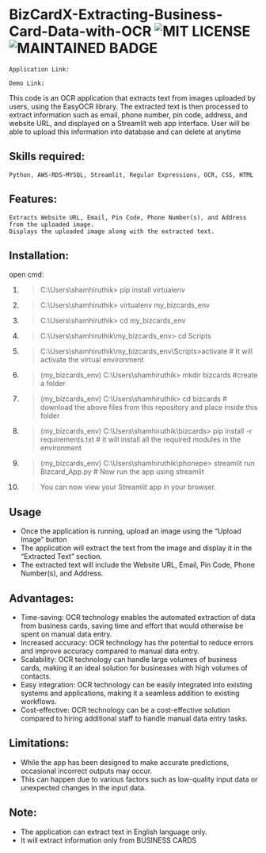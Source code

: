 # BizCardX-Extracting-Business-Card-Data-with-OCR  ![MIT LICENSE](https://badgen.net//badge/license/MIT/green)   ![MAINTAINED BADGE](https://img.shields.io/badge/Maintained%3F-yes-green.svg)

`Application Link:` 

 `Demo Link:` 

This code is an OCR application that extracts text from images uploaded by users, using the EasyOCR library. 
The extracted text is then processed to extract information such as email, phone number, pin code, address, 
and website URL, and displayed on a Streamlit web app interface. User will be able to upload this information into 
database and can delete at anytime

## Skills required:
    
    Python, AWS-RDS-MYSQL, Streamlit, Regular Expressions, OCR, CSS, HTML 

## Features:

    Extracts Website URL, Email, Pin Code, Phone Number(s), and Address from the uploaded image.
    Displays the uploaded image along with the extracted text.
    
## Installation:

  open cmd:
1. > C:\Users\shamhiruthik> pip install virtualenv 
2. > C:\Users\shamhiruthik> virtualenv my_bizcards_env
3. > C:\Users\shamhiruthik> cd my_bizcards_env
4. > C:\Users\shamhiruthik\my_bizcards_env> cd Scripts
5. > C:\Users\shamhiruthik\my_bizcards_env\Scripts>activate                    # It will activate the virtual environment
6. > (my_bizcards_env)  C:\Users\shamhiruthik\> mkdir bizcards           #create a folder 
7. > (my_bizcards_env)  C:\Users\shamhiruthik\> cd bizcards              # download the above files from this repository and place inside this folder
8. > (my_bizcards_env)  C:\Users\shamhiruthik\bizcards> pip install -r requirements.txt       # it will install all the required modules in the environment
9. > (my_bizcards_env)  C:\Users\shamhiruthik\phonepe> streamlit run Bizcard_App.py  # Now run the app using streamlit
10. > You can now view your Streamlit app in your browser.


## Usage
   *  Once the application is running, upload an image using the “Upload Image” button
   * The application will extract the text from the image and display it in the “Extracted Text” section.
   * The extracted text will include the Website URL, Email, Pin Code, Phone Number(s), and Address.

    
## Advantages:
   * Time-saving: OCR technology enables the automated extraction of data from business cards, saving time and effort 
    that would otherwise be spent on manual data entry.
   * Increased accuracy: OCR technology has the potential to reduce errors and improve accuracy compared to manual data entry.
   * Scalability: OCR technology can handle large volumes of business cards, making it an ideal solution for businesses 
    with high volumes of contacts.
   * Easy integration: OCR technology can be easily integrated into existing systems and applications, making it a seamless 
    addition to existing workflows.
   * Cost-effective: OCR technology can be a cost-effective solution compared to hiring additional staff to handle manual 
    data entry tasks.
    
## Limitations:
   * While the app has been designed to make accurate predictions, occasional incorrect outputs may occur.
   * This can happen due to various factors such as low-quality input data or unexpected changes in the input data.
    
## Note:
   * The application can extract text in English language only.  
   * It will extract information only from BUSINESS CARDS 
